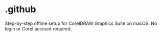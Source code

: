 # .github
Step-by-step offline setup for CorelDRAW Graphics Suite on macOS. No login or Corel account required.
